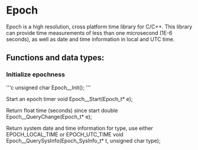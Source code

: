 # Epoch

Epoch is a high resolution, cross platform time library for C/C++.
This library can provide time measurements of less than one microsecond (1E-6 seconds),
as well as date and time information in local and UTC time.




## Functions and data types:


### Initialize epochness

'''c
unsigned char Epoch__Init();
'''
  
Start an epoch timer
  void Epoch__Start(Epoch_t* e);
  
Return float time (seconds) since start
  double Epoch__QueryChange(Epoch_t* e);
  
Return system date and time information for type, use either EPOCH_LOCAL_TIME or EPOCH_UTC_TIME
  void Epoch__QuerySysInfo(Epoch_SysInfo_t* t, unsigned char type);
